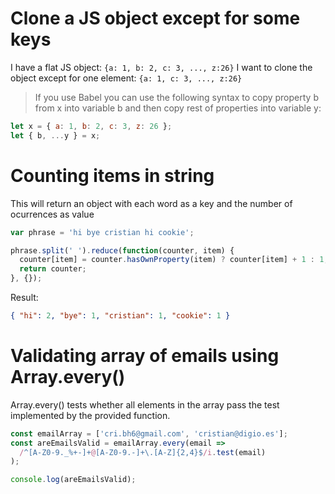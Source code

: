 # Clone a JS object except for some keys

I have a flat JS object:
`{a: 1, b: 2, c: 3, ..., z:26}`
I want to clone the object except for one element:
`{a: 1, c: 3, ..., z:26}`

> If you use Babel you can use the following syntax to copy property b from x into variable b and then copy rest of properties into variable y:

```js
let x = { a: 1, b: 2, c: 3, z: 26 };
let { b, ...y } = x;
```

# Counting items in string

This will return an object with each word as a key and the number of ocurrences as value

```js
var phrase = 'hi bye cristian hi cookie';

phrase.split(' ').reduce(function(counter, item) {
  counter[item] = counter.hasOwnProperty(item) ? counter[item] + 1 : 1;
  return counter;
}, {});
```

Result:

```json
{ "hi": 2, "bye": 1, "cristian": 1, "cookie": 1 }
```

# Validating array of emails using Array.every()

Array.every() tests whether all elements in the array pass the test implemented by the provided function.

```js
const emailArray = ['cri.bh6@gmail.com', 'cristian@digio.es'];
const areEmailsValid = emailArray.every(email =>
  /^[A-Z0-9._%+-]+@[A-Z0-9.-]+\.[A-Z]{2,4}$/i.test(email)
);

console.log(areEmailsValid);
```
